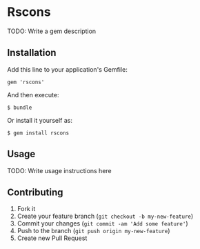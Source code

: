 # Rscons

TODO: Write a gem description

## Installation

Add this line to your application's Gemfile:

    gem 'rscons'

And then execute:

    $ bundle

Or install it yourself as:

    $ gem install rscons

## Usage

TODO: Write usage instructions here

## Contributing

1. Fork it
2. Create your feature branch (`git checkout -b my-new-feature`)
3. Commit your changes (`git commit -am 'Add some feature'`)
4. Push to the branch (`git push origin my-new-feature`)
5. Create new Pull Request
